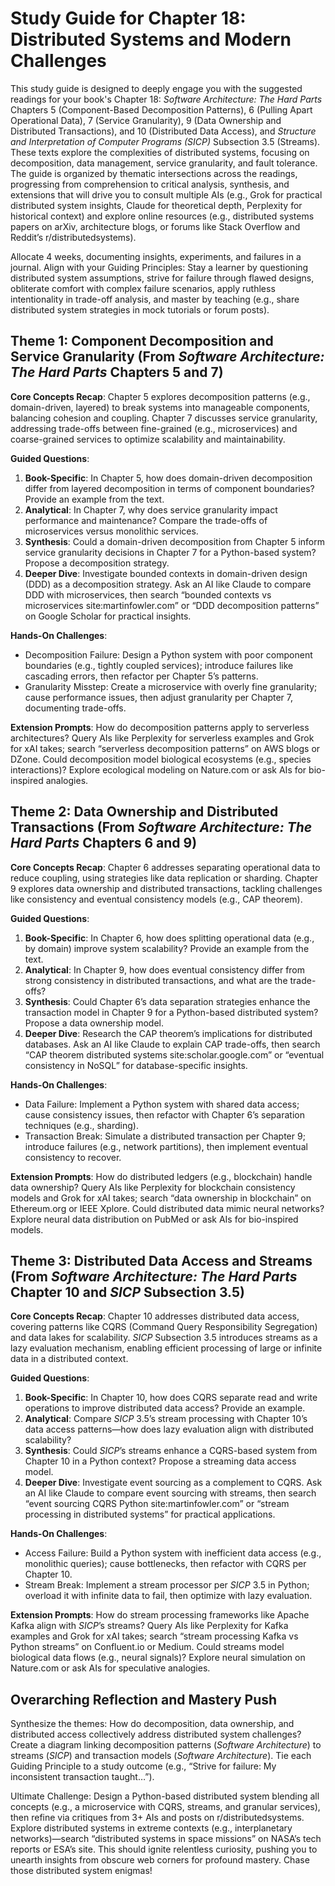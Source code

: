 # Study Guide for Chapter 18: Distributed Systems and Modern Challenges

This study guide is designed to deeply engage you with the suggested readings for your book's Chapter 18: *Software Architecture: The Hard Parts* Chapters 5 (Component-Based Decomposition Patterns), 6 (Pulling Apart Operational Data), 7 (Service Granularity), 9 (Data Ownership and Distributed Transactions), and 10 (Distributed Data Access), and *Structure and Interpretation of Computer Programs (SICP)* Subsection 3.5 (Streams). These texts explore the complexities of distributed systems, focusing on decomposition, data management, service granularity, and fault tolerance. The guide is organized by thematic intersections across the readings, progressing from comprehension to critical analysis, synthesis, and extensions that will drive you to consult multiple AIs (e.g., Grok for practical distributed system insights, Claude for theoretical depth, Perplexity for historical context) and explore online resources (e.g., distributed systems papers on arXiv, architecture blogs, or forums like Stack Overflow and Reddit’s r/distributedsystems). 

Allocate 4 weeks, documenting insights, experiments, and failures in a journal. Align with your Guiding Principles: Stay a learner by questioning distributed system assumptions, strive for failure through flawed designs, obliterate comfort with complex failure scenarios, apply ruthless intentionality in trade-off analysis, and master by teaching (e.g., share distributed system strategies in mock tutorials or forum posts).

## Theme 1: Component Decomposition and Service Granularity (From *Software Architecture: The Hard Parts* Chapters 5 and 7)

**Core Concepts Recap**: Chapter 5 explores decomposition patterns (e.g., domain-driven, layered) to break systems into manageable components, balancing cohesion and coupling. Chapter 7 discusses service granularity, addressing trade-offs between fine-grained (e.g., microservices) and coarse-grained services to optimize scalability and maintainability.

**Guided Questions**:
1. **Book-Specific**: In Chapter 5, how does domain-driven decomposition differ from layered decomposition in terms of component boundaries? Provide an example from the text.
2. **Analytical**: In Chapter 7, why does service granularity impact performance and maintenance? Compare the trade-offs of microservices versus monolithic services.
3. **Synthesis**: Could a domain-driven decomposition from Chapter 5 inform service granularity decisions in Chapter 7 for a Python-based system? Propose a decomposition strategy.
4. **Deeper Dive**: Investigate bounded contexts in domain-driven design (DDD) as a decomposition strategy. Ask an AI like Claude to compare DDD with microservices, then search “bounded contexts vs microservices site:martinfowler.com” or “DDD decomposition patterns” on Google Scholar for practical insights.

**Hands-On Challenges**:
- Decomposition Failure: Design a Python system with poor component boundaries (e.g., tightly coupled services); introduce failures like cascading errors, then refactor per Chapter 5’s patterns.
- Granularity Misstep: Create a microservice with overly fine granularity; cause performance issues, then adjust granularity per Chapter 7, documenting trade-offs.

**Extension Prompts**: How do decomposition patterns apply to serverless architectures? Query AIs like Perplexity for serverless examples and Grok for xAI takes; search “serverless decomposition patterns” on AWS blogs or DZone. Could decomposition model biological ecosystems (e.g., species interactions)? Explore ecological modeling on Nature.com or ask AIs for bio-inspired analogies.

## Theme 2: Data Ownership and Distributed Transactions (From *Software Architecture: The Hard Parts* Chapters 6 and 9)

**Core Concepts Recap**: Chapter 6 addresses separating operational data to reduce coupling, using strategies like data replication or sharding. Chapter 9 explores data ownership and distributed transactions, tackling challenges like consistency and eventual consistency models (e.g., CAP theorem).

**Guided Questions**:
1. **Book-Specific**: In Chapter 6, how does splitting operational data (e.g., by domain) improve system scalability? Provide an example from the text.
2. **Analytical**: In Chapter 9, how does eventual consistency differ from strong consistency in distributed transactions, and what are the trade-offs?
3. **Synthesis**: Could Chapter 6’s data separation strategies enhance the transaction model in Chapter 9 for a Python-based distributed system? Propose a data ownership model.
4. **Deeper Dive**: Research the CAP theorem’s implications for distributed databases. Ask an AI like Claude to explain CAP trade-offs, then search “CAP theorem distributed systems site:scholar.google.com” or “eventual consistency in NoSQL” for database-specific insights.

**Hands-On Challenges**:
- Data Failure: Implement a Python system with shared data access; cause consistency issues, then refactor with Chapter 6’s separation techniques (e.g., sharding).
- Transaction Break: Simulate a distributed transaction per Chapter 9; introduce failures (e.g., network partitions), then implement eventual consistency to recover.

**Extension Prompts**: How do distributed ledgers (e.g., blockchain) handle data ownership? Query AIs like Perplexity for blockchain consistency models and Grok for xAI takes; search “data ownership in blockchain” on Ethereum.org or IEEE Xplore. Could distributed data mimic neural networks? Explore neural data distribution on PubMed or ask AIs for bio-inspired models.

## Theme 3: Distributed Data Access and Streams (From *Software Architecture: The Hard Parts* Chapter 10 and *SICP* Subsection 3.5)

**Core Concepts Recap**: Chapter 10 addresses distributed data access, covering patterns like CQRS (Command Query Responsibility Segregation) and data lakes for scalability. *SICP* Subsection 3.5 introduces streams as a lazy evaluation mechanism, enabling efficient processing of large or infinite data in a distributed context.

**Guided Questions**:
1. **Book-Specific**: In Chapter 10, how does CQRS separate read and write operations to improve distributed data access? Provide an example.
2. **Analytical**: Compare *SICP* 3.5’s stream processing with Chapter 10’s data access patterns—how does lazy evaluation align with distributed scalability?
3. **Synthesis**: Could *SICP*’s streams enhance a CQRS-based system from Chapter 10 in a Python context? Propose a streaming data access model.
4. **Deeper Dive**: Investigate event sourcing as a complement to CQRS. Ask an AI like Claude to compare event sourcing with streams, then search “event sourcing CQRS Python site:martinfowler.com” or “stream processing in distributed systems” for practical applications.

**Hands-On Challenges**:
- Access Failure: Build a Python system with inefficient data access (e.g., monolithic queries); cause bottlenecks, then refactor with CQRS per Chapter 10.
- Stream Break: Implement a stream processor per *SICP* 3.5 in Python; overload it with infinite data to fail, then optimize with lazy evaluation.

**Extension Prompts**: How do stream processing frameworks like Apache Kafka align with *SICP*’s streams? Query AIs like Perplexity for Kafka examples and Grok for xAI takes; search “stream processing Kafka vs Python streams” on Confluent.io or Medium. Could streams model biological data flows (e.g., neural signals)? Explore neural simulation on Nature.com or ask AIs for speculative analogies.

## Overarching Reflection and Mastery Push

Synthesize the themes: How do decomposition, data ownership, and distributed access collectively address distributed system challenges? Create a diagram linking decomposition patterns (*Software Architecture*) to streams (*SICP*) and transaction models (*Software Architecture*). Tie each Guiding Principle to a study outcome (e.g., “Strive for failure: My inconsistent transaction taught…”).

Ultimate Challenge: Design a Python-based distributed system blending all concepts (e.g., a microservice with CQRS, streams, and granular services), then refine via critiques from 3+ AIs and posts on r/distributedsystems. Explore distributed systems in extreme contexts (e.g., interplanetary networks)—search “distributed systems in space missions” on NASA’s tech reports or ESA’s site. This should ignite relentless curiosity, pushing you to unearth insights from obscure web corners for profound mastery. Chase those distributed system enigmas!